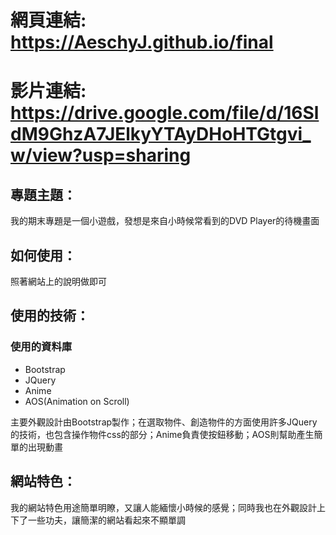 # 網頁連結: https://AeschyJ.github.io/final
# 影片連結: https://drive.google.com/file/d/16SldM9GhzA7JElkyYTAyDHoHTGtgvi_w/view?usp=sharing

## 專題主題：

我的期末專題是一個小遊戲，發想是來自小時候常看到的DVD Player的待機畫面

## 如何使用：

照著網站上的說明做即可

## 使用的技術：

### 使用的資料庫

* Bootstrap
* JQuery
* Anime
* AOS(Animation on Scroll)

主要外觀設計由Bootstrap製作；在選取物件、創造物件的方面使用許多JQuery的技術，也包含操作物件css的部分；Anime負責使按鈕移動；AOS則幫助產生簡單的出現動畫

## 網站特色：

我的網站特色用途簡單明瞭，又讓人能緬懷小時候的感覺；同時我也在外觀設計上下了一些功夫，讓簡潔的網站看起來不顯單調

